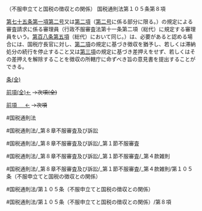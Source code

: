 （不服申立てと国税の徴収との関係）
国税通則法第１０５条第８項

[第七十五条第一項第二号](国税通則法＿＿＿＿＿第７５条第１項第２号)又は[第二項](国税通則法＿＿＿＿＿第１０５条第２項)（[第二号](国税通則法＿＿＿＿＿第１０５条第８項第２号)に係る部分に限る。）の規定による審査請求に係る審理員（行政不服審査法第十一条第二項（総代）に規定する審理員をいう。[第百八条第五項](国税通則法＿＿＿＿＿第１０８条第５項)（総代）において同じ。）は、必要があると認める場合には、国税庁長官に対し、[第二項](国税通則法＿＿＿＿＿第１０５条第２項)の規定に基づき徴収を猶予し、若しくは滞納処分の続行を停止すること又は[第三項](国税通則法＿＿＿＿＿第１０５条第３項)の規定に基づき差押えをせず、若しくはその差押えを解除することを徴収の所轄庁に命ずべき旨の意見書を提出することができる。

[条(全)](国税通則法＿＿＿＿＿第１０５条_.md)

[前項(全)←](国税通則法＿＿＿＿＿第１０５条第７項_.md)  ~~→次項(全)~~

[前項 　 ←](国税通則法＿＿＿＿＿第１０５条第７項.md)  ~~→次項~~



#国税通則法

#国税通則法/_第８章不服審査及び訴訟

#国税通則法/_第８章不服審査及び訴訟/_第１節不服審査

#国税通則法/_第８章不服審査及び訴訟/_第１節不服審査/_第４款雑則

#国税通則法/_第８章不服審査及び訴訟/_第１節不服審査/_第４款雑則/第１０５条（不服申立てと国税の徴収との関係）

#国税通則法/第１０５条（不服申立てと国税の徴収との関係）

#国税通則法/第１０５条（不服申立てと国税の徴収との関係）/第８項

